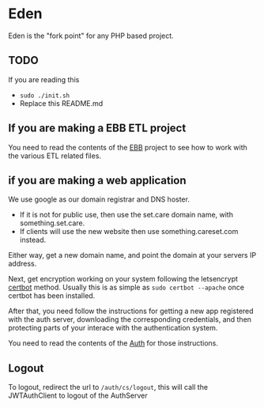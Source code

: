 # Eden
Eden is the "fork point" for any PHP based project. 

## TODO

If you are reading this

- `sudo ./init.sh`
- Replace this README.md


## If you are making a EBB ETL project
You need to read the contents of the [EBB](https://github.com/docgraph/EBB/) project to see how to work with the various ETL related files. 


## if you are making a web application

We use google as our domain registrar and DNS hoster. 
* If it is not for public use, then use the set.care domain name, with something.set.care. 
* If clients will use the new website then use something.careset.com instead. 

Either way, get a new domain name, and point the domain at your servers IP address.

Next, get encryption working on your system following the letsencrypt [certbot](https://certbot.eff.org/) method. Usually this is as simple as `sudo certbot --apache` once certbot has been installed. 

After that, you need follow the instructions for getting a new app registered with the auth server, downloading the corresponding credentials, and then protecting parts of your interace with the authentication system. 

You need to read the contents of the [Auth](https://github.com/CareSet/AuthenticationServer) for those instructions. 

## Logout
To logout, redirect the url to `/auth/cs/logout`, this will call the JWTAuthClient to logout of the AuthServer
